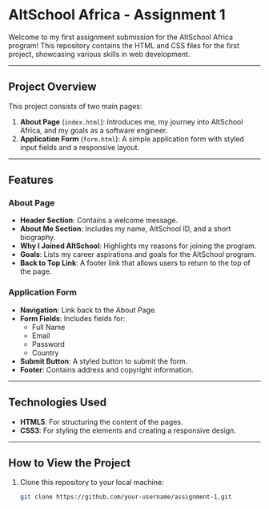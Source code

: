 # AltSchool Africa - Assignment 1

Welcome to my first assignment submission for the AltSchool Africa program! This repository contains the HTML and CSS files for the first project, showcasing various skills in web development.

---

## **Project Overview**

This project consists of two main pages:
1. **About Page** (`index.html`): Introduces me, my journey into AltSchool Africa, and my goals as a software engineer.
2. **Application Form** (`form.html`): A simple application form with styled input fields and a responsive layout.

---

## **Features**

### **About Page**
- **Header Section**: Contains a welcome message.
- **About Me Section**: Includes my name, AltSchool ID, and a short biography.
- **Why I Joined AltSchool**: Highlights my reasons for joining the program.
- **Goals**: Lists my career aspirations and goals for the AltSchool program.
- **Back to Top Link**: A footer link that allows users to return to the top of the page.

### **Application Form**
- **Navigation**: Link back to the About Page.
- **Form Fields**: Includes fields for:
  - Full Name
  - Email
  - Password
  - Country
- **Submit Button**: A styled button to submit the form.
- **Footer**: Contains address and copyright information.

---

## **Technologies Used**
- **HTML5**: For structuring the content of the pages.
- **CSS3**: For styling the elements and creating a responsive design.

---

## **How to View the Project**
1. Clone this repository to your local machine:
   ```bash
   git clone https://github.com/your-username/assignment-1.git
